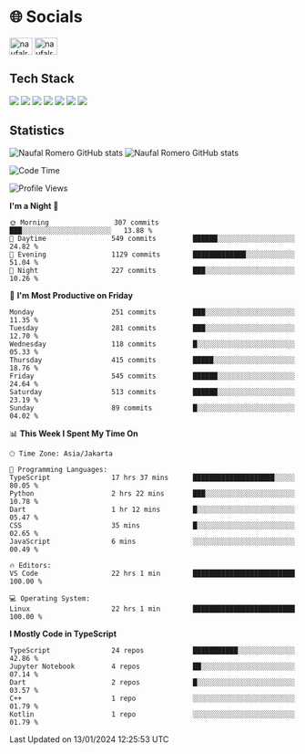 <h1 align="">🌐 Socials</h1>
<p align="left">
<a href="https://linkedin.com/in/naufal-romero-putra-pratama-9ab816177/" target="blank"><img align="center" src="https://raw.githubusercontent.com/rahuldkjain/github-profile-readme-generator/master/src/images/icons/Social/linked-in-alt.svg" alt="naufalromero" height="30" width="40" /></a>
<a href="https://instagram.com/naufalromero" target="blank"><img align="center" src="https://raw.githubusercontent.com/rahuldkjain/github-profile-readme-generator/master/src/images/icons/Social/instagram.svg" alt="naufalromero" height="30" width="40" /></a>
</p>


<h2 align="">Tech Stack</h2>
<div align="">
  <img src="https://img.shields.io/badge/next.js-000000?style=for-the-badge&logo=nextdotjs&logoColor=white"/>
 <img src="https://img.shields.io/badge/typescript-%23007ACC.svg?style=for-the-badge&logo=typescript&logoColor=white"/>
 <img src="https://img.shields.io/badge/react-%2320232a.svg?style=for-the-badge&logo=react&logoColor=%2361DAFB"/>
 <img src="https://img.shields.io/badge/tailwindcss-%2338B2AC.svg?style=for-the-badge&logo=tailwind-css&logoColor=white"/>
 <img src="https://img.shields.io/badge/Prisma-3982CE?style=for-the-badge&logo=Prisma&logoColor=white"/>
 <img src="https://img.shields.io/badge/javascript-%23323330.svg?style=for-the-badge&logo=javascript&logoColor=%23F7DF1E"/>
 <img src="https://img.shields.io/badge/java-%23ED8B00.svg?style=for-the-badge&logo=openjdk&logoColor=white"/>
</div>


<h2 align="">Statistics</h2>
<div align="">
<img src="https://github-readme-stats-xi-nine-74.vercel.app/api?username=romves&show_icons=true&theme=tokyonight&include_all_commits=true&count_private=true" alt="Naufal Romero GitHub stats"/>
<img src="https://github-readme-stats-xi-nine-74.vercel.app/api/top-langs/?username=romves&theme=tokyonight&hide_border=false&include_all_commits=true&count_private=true&layout=compact" alt="Naufal Romero GitHub stats"/>
</div>

<!--START_SECTION:waka-->
![Code Time](http://img.shields.io/badge/Code%20Time-663%20hrs%2057%20mins-blue)

![Profile Views](http://img.shields.io/badge/Profile%20Views-3-blue)

**I'm a Night 🦉** 

```text
🌞 Morning                307 commits         ███░░░░░░░░░░░░░░░░░░░░░░   13.88 % 
🌆 Daytime                549 commits         ██████░░░░░░░░░░░░░░░░░░░   24.82 % 
🌃 Evening                1129 commits        █████████████░░░░░░░░░░░░   51.04 % 
🌙 Night                  227 commits         ███░░░░░░░░░░░░░░░░░░░░░░   10.26 % 
```
📅 **I'm Most Productive on Friday** 

```text
Monday                   251 commits         ███░░░░░░░░░░░░░░░░░░░░░░   11.35 % 
Tuesday                  281 commits         ███░░░░░░░░░░░░░░░░░░░░░░   12.70 % 
Wednesday                118 commits         █░░░░░░░░░░░░░░░░░░░░░░░░   05.33 % 
Thursday                 415 commits         █████░░░░░░░░░░░░░░░░░░░░   18.76 % 
Friday                   545 commits         ██████░░░░░░░░░░░░░░░░░░░   24.64 % 
Saturday                 513 commits         ██████░░░░░░░░░░░░░░░░░░░   23.19 % 
Sunday                   89 commits          █░░░░░░░░░░░░░░░░░░░░░░░░   04.02 % 
```


📊 **This Week I Spent My Time On** 

```text
🕑︎ Time Zone: Asia/Jakarta

💬 Programming Languages: 
TypeScript               17 hrs 37 mins      ████████████████████░░░░░   80.05 % 
Python                   2 hrs 22 mins       ███░░░░░░░░░░░░░░░░░░░░░░   10.78 % 
Dart                     1 hr 12 mins        █░░░░░░░░░░░░░░░░░░░░░░░░   05.47 % 
CSS                      35 mins             █░░░░░░░░░░░░░░░░░░░░░░░░   02.65 % 
JavaScript               6 mins              ░░░░░░░░░░░░░░░░░░░░░░░░░   00.49 % 

🔥 Editors: 
VS Code                  22 hrs 1 min        █████████████████████████   100.00 % 

💻 Operating System: 
Linux                    22 hrs 1 min        █████████████████████████   100.00 % 
```

**I Mostly Code in TypeScript** 

```text
TypeScript               24 repos            ███████████░░░░░░░░░░░░░░   42.86 % 
Jupyter Notebook         4 repos             ██░░░░░░░░░░░░░░░░░░░░░░░   07.14 % 
Dart                     2 repos             █░░░░░░░░░░░░░░░░░░░░░░░░   03.57 % 
C++                      1 repo              ░░░░░░░░░░░░░░░░░░░░░░░░░   01.79 % 
Kotlin                   1 repo              ░░░░░░░░░░░░░░░░░░░░░░░░░   01.79 % 
```




 Last Updated on 13/01/2024 12:25:53 UTC
<!--END_SECTION:waka-->
